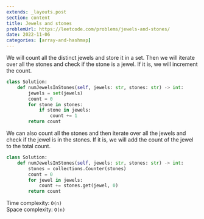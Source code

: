 ```yaml
---
extends: _layouts.post
section: content
title: Jewels and stones
problemUrl: https://leetcode.com/problems/jewels-and-stones/
date: 2022-11-06
categories: [array-and-hashmap]
---
```


We will count all the distinct jewels and store it in a set. Then we will iterate over all the stones and check if the stone is a jewel. If it is, we will increment the count.

```python
class Solution:
    def numJewelsInStones(self, jewels: str, stones: str) -> int:
        jewels = set(jewels)
        count = 0
        for stone in stones:
            if stone in jewels:
                count += 1
        return count
```

We can also count all the stones and then iterate over all the jewels and check if the jewel is in the stones. If it is, we will add the count of the jewel to the total count.

```python
class Solution:
    def numJewelsInStones(self, jewels: str, stones: str) -> int:
        stones = collections.Counter(stones)
        count = 0
        for jewel in jewels:
            count += stones.get(jewel, 0)
        return count
```

Time complexity: `O(n)` <br/>
Space complexity: `O(n)`